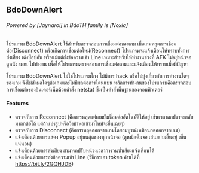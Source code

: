 ## BdoDownAlert

###### Powered by [Jaynarol] in BdoTH family is [Noxia]

โปรแกรม BdoDownAlert ใช้สำหรับตรวจสอบการเชื่อมต่อของเกม เมื่อเกมหลุดการเชื่อมต่อ(Disconnect) หรือเกิดการเชื่อมต่อใหม่(Reconnect) โปรแกรมจะแจ้งเตือนให้ทราบทั้งการส่งเสียง เด้งป๊อปอัพ หรือแม้แต่ส่งข้อความเข้า Line
เหมาะสำหรับให้ทำงานช่วงที่ AFK ไม่อยู่หน้าจอ ดูหนัง นอน ไปทำงาน เพื่อให้โปรแกรมตรวจสอบการเชื่อมต่อเกมและแจ้งเตือนให้ทราบเมื่อมีปัญหา

โปรแกรม BdoDownAlert ไม่ใช่โปรแกรมโกง ไม่มีการ hack หรือไปยุ่งเกี่ยวกับการทำงานใดๆของเกม จึงไม่ส่งผลใดๆต่อเกมและไม่มีผลต่อการโดนแบน
หลักการทำงานของโปรแกรมคือตรวจสอบการเชื่อมต่อของอินเตอร์เน็ตด้วยคำสั่ง netstat ซึ่งเป็นคำสั่งพื้นฐานของคอมพิวเตอร์


#### Features
- ตรวจกับการ Reconnect (คือการหลุดแต่เกมยังเชื่อมต่ออัตโนมัติให้อยู่ เช่นเวลาตกปลาจะกลับมาตกต่อได้ แต่ถ้าแปรรูปหรือวิ่งม้าพอเข้ามาใหม่จะยื่นเฉยๆ)
- ตรวจกับการ Disconnect (คือการหลุดออกจากเกมโดยสมบูรณ์เหมือนกดออกจากเกม)
- แจ้งเตือนด้วยการแสดง Popup อยู่บนสุดของทุกหน้าจอ (ดูหนังเต็มจอ เล่นมเกมอื่นอยู่ เห็นแน่นอน)
- แจ้งเตือนด้วยการส่งเสียง สามารถปรับหน่วงเวลาการวนซ้ำเสียงแจ้งเตือนได้
- แจ้งเตือนด้วยการส่งข้อความเข้า Line (วิธีการเอา token อ่านได้ที่ https://bit.ly/2GQHJDB)